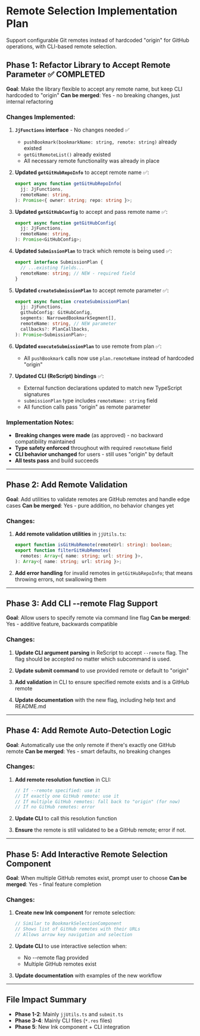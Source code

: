 # Remote Selection Implementation Plan

Support configurable Git remotes instead of hardcoded "origin" for GitHub operations, with CLI-based remote selection.

## Phase 1: Refactor Library to Accept Remote Parameter ✅ COMPLETED

**Goal**: Make the library flexible to accept any remote name, but keep CLI hardcoded to "origin"
**Can be merged**: Yes - no breaking changes, just internal refactoring

### Changes Implemented:

1. **`JjFunctions` interface** - No changes needed ✅

   - `pushBookmark(bookmarkName: string, remote: string)` already existed
   - `getGitRemoteList()` already existed
   - All necessary remote functionality was already in place

2. **Updated `getGitHubRepoInfo`** to accept remote name ✅:

   ```typescript
   export async function getGitHubRepoInfo(
     jj: JjFunctions,
     remoteName: string,
   ): Promise<{ owner: string; repo: string }>;
   ```

3. **Updated `getGitHubConfig`** to accept and pass remote name ✅:

   ```typescript
   export async function getGitHubConfig(
     jj: JjFunctions,
     remoteName: string,
   ): Promise<GitHubConfig>;
   ```

4. **Updated `SubmissionPlan`** to track which remote is being used ✅:

   ```typescript
   export interface SubmissionPlan {
     // ...existing fields...
     remoteName: string; // NEW - required field
   }
   ```

5. **Updated `createSubmissionPlan`** to accept remote parameter ✅:

   ```typescript
   export async function createSubmissionPlan(
     jj: JjFunctions,
     githubConfig: GitHubConfig,
     segments: NarrowedBookmarkSegment[],
     remoteName: string, // NEW parameter
     callbacks?: PlanCallbacks,
   ): Promise<SubmissionPlan>;
   ```

6. **Updated `executeSubmissionPlan`** to use remote from plan ✅:

   - All `pushBookmark` calls now use `plan.remoteName` instead of hardcoded "origin"

7. **Updated CLI (ReScript) bindings** ✅:
   - External function declarations updated to match new TypeScript signatures
   - `submissionPlan` type includes `remoteName: string` field
   - All function calls pass "origin" as remote parameter

### Implementation Notes:

- **Breaking changes were made** (as approved) - no backward compatibility maintained
- **Type safety enforced** throughout with required `remoteName` field
- **CLI behavior unchanged** for users - still uses "origin" by default
- **All tests pass** and build succeeds

---

## Phase 2: Add Remote Validation

**Goal**: Add utilities to validate remotes are GitHub remotes and handle edge cases
**Can be merged**: Yes - pure addition, no behavior changes yet

### Changes:

1. **Add remote validation utilities** in `jjUtils.ts`:

   ```typescript
   export function isGitHubRemote(remoteUrl: string): boolean;
   export function filterGitHubRemotes(
     remotes: Array<{ name: string; url: string }>,
   ): Array<{ name: string; url: string }>;
   ```

2. **Add error handling** for invalid remotes in `getGitHubRepoInfo`; that means throwing errors, not swallowing them

---

## Phase 3: Add CLI --remote Flag Support

**Goal**: Allow users to specify remote via command line flag
**Can be merged**: Yes - additive feature, backwards compatible

### Changes:

1. **Update CLI argument parsing** in ReScript to accept `--remote` flag. The flag should be accepted no matter which subcommand is used.

2. **Update submit command** to use provided remote or default to "origin"

3. **Add validation** in CLI to ensure specified remote exists and is a GitHub remote

4. **Update documentation** with the new flag, including help text and README.md

---

## Phase 4: Add Remote Auto-Detection Logic

**Goal**: Automatically use the only remote if there's exactly one GitHub remote
**Can be merged**: Yes - smart defaults, no breaking changes

### Changes:

1. **Add remote resolution function** in CLI:

   ```typescript
   // If --remote specified: use it
   // If exactly one GitHub remote: use it
   // If multiple GitHub remotes: fall back to "origin" (for now)
   // If no GitHub remotes: error
   ```

2. **Update CLI** to call this resolution function

3. **Ensure** the remote is still validated to be a GitHub remote; error if not.

---

## Phase 5: Add Interactive Remote Selection Component

**Goal**: When multiple GitHub remotes exist, prompt user to choose
**Can be merged**: Yes - final feature completion

### Changes:

1. **Create new Ink component** for remote selection:

   ```typescript
   // Similar to BookmarkSelectionComponent
   // Shows list of GitHub remotes with their URLs
   // Allows arrow key navigation and selection
   ```

2. **Update CLI** to use interactive selection when:

   - No --remote flag provided
   - Multiple GitHub remotes exist

3. **Update documentation** with examples of the new workflow

---

## File Impact Summary

- **Phase 1-2**: Mainly `jjUtils.ts` and `submit.ts`
- **Phase 3-4**: Mainly CLI files (`*.res` files)
- **Phase 5**: New Ink component + CLI integration
